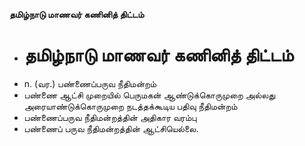 **தமிழ்நாடு மாணவர் கணினித் திட்டம்**
- # தமிழ்நாடு மாணவர் கணினித் திட்டம்
- n. (வர.) பண்ணைப்பருவ நீதிமன்றம்
- பண்ணை ஆட்சி முறையில் பெருமகன் ஆண்டுக்கொருமுறை அல்லது அரையாண்டுக்கொருமுறை நடத்தக்கூடிய பதிவு நீதிமன்றம்
- பண்ணைப்பருவ நீதிமன்றத்தின் அதிகார வரம்பு
- பண்ணைப் பருவ நீதிமன்றத்தின்  ஆட்சியெல்லை.

